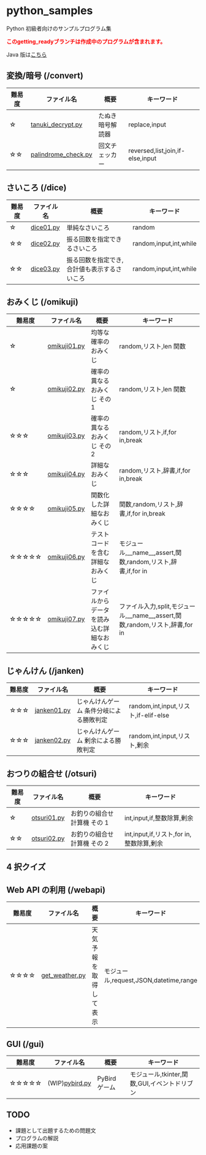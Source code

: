 # python_samples

Python 初級者向けのサンプルプログラム集

<p style="color:red;font-weight:bold;">このgetting_readyブランチは作成中のプログラムが含まれます。</p>

Java 版は[こちら](https://github.com/AyumuTakai/java_samples)

## 変換/暗号 (/convert)

| 難易度 | ファイル名                                                                                                | 概要             | キーワード                       |
| ------ | --------------------------------------------------------------------------------------------------------- | ---------------- | -------------------------------- |
| ☆      | [tanuki_decrypt.py](https://github.com/AyumuTakai/python_samples/blob/main/convert/tanuki_decrypt.py)     | たぬき暗号解読器 | replace,input                    |
| ☆☆     | [palindrome_check.py](https://github.com/AyumuTakai/python_samples/blob/main/convert/palindrome_check.py) | 回文チェッカー   | reversed,list,join,if-else,input |

## さいころ (/dice)

| 難易度 | ファイル名                                                                         | 概要                                        | キーワード             |
| ------ | ---------------------------------------------------------------------------------- | ------------------------------------------- | ---------------------- |
| ☆      | [dice01.py](https://github.com/AyumuTakai/python_samples/blob/main/dice/dice01.py) | 単純なさいころ                              | random                 |
| ☆☆     | [dice02.py](https://github.com/AyumuTakai/python_samples/blob/main/dice/dice02.py) | 振る回数を指定できるさいころ                | random,input,int,while |
| ☆☆     | [dice03.py](https://github.com/AyumuTakai/python_samples/blob/main/dice/dice03.py) | 振る回数を指定でき,合計値も表示するさいころ | random,input,int,while |

## おみくじ (/omikuji)

| 難易度 | ファイル名                                                                                  | 概要                                       | キーワード                                                                       |
| ------ | ------------------------------------------------------------------------------------------- | ------------------------------------------ | -------------------------------------------------------------------------------- |
| ☆      | [omikuji01.py](https://github.com/AyumuTakai/python_samples/blob/main/omikuji/omikuji01.py) | 均等な確率のおみくじ                       | random,リスト,len 関数                                                           |
| ☆      | [omikuji02.py](https://github.com/AyumuTakai/python_samples/blob/main/omikuji/omikuji02.py) | 確率の異なるおみくじ その 1                | random,リスト,len 関数                                                           |
| ☆☆☆    | [omikuji03.py](https://github.com/AyumuTakai/python_samples/blob/main/omikuji/omikuji03.py) | 確率の異なるおみくじ その 2                | random,リスト,if,for in,break                                                    |
| ☆☆☆    | [omikuji04.py](https://github.com/AyumuTakai/python_samples/blob/main/omikuji/omikuji04.py) | 詳細なおみくじ                             | random,リスト,辞書,if,for in,break                                               |
| ☆☆☆☆   | [omikuji05.py](https://github.com/AyumuTakai/python_samples/blob/main/omikuji/omikuji05.py) | 関数化した詳細なおみくじ                   | 関数,random,リスト,辞書,if,for in,break                                          |
| ☆☆☆☆☆  | [omikuji06.py](https://github.com/AyumuTakai/python_samples/blob/main/omikuji/omikuji06.py) | テストコードを含む詳細なおみくじ           | モジュール,\_\_name\_\_,assert,関数,random,リスト,辞書,if,for in                 |
| ☆☆☆☆☆  | [omikuji07.py](https://github.com/AyumuTakai/python_samples/blob/main/omikuji/omikuji07.py) | ファイルからデータを読み込む詳細なおみくじ | ファイル入力,split,モジュール,\_\_name\_\_,assert,関数,random,リスト,辞書,for in |

## じゃんけん (/janken)

| 難易度 | ファイル名                                                                               | 概要                                    | キーワード                           |
| ------ | ---------------------------------------------------------------------------------------- | --------------------------------------- | ------------------------------------ |
| ☆☆☆    | [janken01.py](https://github.com/AyumuTakai/python_samples/blob/main/janken/janken01.py) | じゃんけんゲーム 条件分岐による勝敗判定 | random,int,input,リスト,if-elif-else |
| ☆☆☆    | [janken02.py](https://github.com/AyumuTakai/python_samples/blob/main/janken/janken01.py) | じゃんけんゲーム 剰余による勝敗判定     | random,int,input,リスト,剰余         |

## おつりの組合せ (/otsuri)

| 難易度 | ファイル名                                                                               | 概要                        | キーワード                               |
| ------ | ---------------------------------------------------------------------------------------- | --------------------------- | ---------------------------------------- |
| ☆      | [otsuri01.py](https://github.com/AyumuTakai/python_samples/blob/main/otsuri/otsuri01.py) | お釣りの組合せ計算機 その 1 | int,input,if,整数除算,剰余               |
| ☆☆     | [otsuri02.py](https://github.com/AyumuTakai/python_samples/blob/main/otsuri/otsuri02.py) | お釣りの組合せ計算機 その 2 | int,input,if,リスト,for in,整数除算,剰余 |

## 4 択クイズ

## Web API の利用 (/webapi)

| 難易度 | ファイル名                                                                                     | 概要                   | キーワード                             |
| ------ | ---------------------------------------------------------------------------------------------- | ---------------------- | -------------------------------------- |
| ☆☆☆☆   | [get_weather.py](https://github.com/AyumuTakai/python_samples/blob/main/webapi/get_weather.py) | 天気予報を取得して表示 | モジュール,request,JSON,datetime,range |

## GUI (/gui)

| 難易度 | ファイル名                                                                             | 概要          | キーワード                                   |
| ------ | -------------------------------------------------------------------------------------- | ------------- | -------------------------------------------- |
| ☆☆☆☆☆  | (WIP)[pybird.py](https://github.com/AyumuTakai/python_samples/blob/main/gui/pybird.py) | PyBird ゲーム | モジュール,tkinter,関数,GUI,イベントドリブン |

## TODO

- 課題として出題するための問題文
- プログラムの解説
- 応用課題の案
